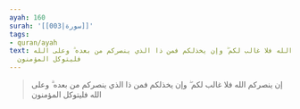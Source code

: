 ```yaml
---
ayah: 160
surah: '[[003|سورة]]'
tags:
- quran/ayah
text: إن ينصركم الله فلا غالب لكم ۖ وإن يخذلكم فمن ذا الذي ينصركم من بعده ۗ وعلى الله
  فليتوكل المؤمنون
---
```

> إن ينصركم الله فلا غالب لكم ۖ وإن يخذلكم فمن ذا الذي ينصركم من بعده ۗ وعلى الله فليتوكل المؤمنون

